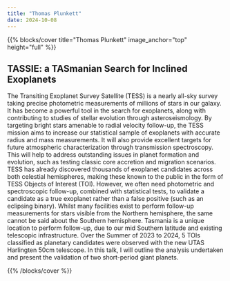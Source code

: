 ```yaml
---
title: "Thomas Plunkett"
date: 2024-10-08
---
```


{{% blocks/cover title="Thomas Plunkett" image_anchor="top" height="full" %}}

## TASSIE: a TASmanian Search for Inclined Exoplanets

The Transiting Exoplanet Survey Satellite (TESS) is a nearly all-sky survey taking precise photometric measurements of millions of stars in our galaxy. It has become a powerful tool in the search for exoplanets, along with contributing to studies of stellar evolution through asteroseismology. By targeting bright stars amenable to radial velocity follow-up, the TESS mission aims to increase our statistical sample of exoplanets with accurate radius and mass measurements. It will also provide excellent targets for future atmospheric characterization through transmission spectroscopy. This will help to address outstanding issues in planet formation and evolution, such as testing classic core accretion and migration scenarios. TESS has already discovered thousands of exoplanet candidates across both celestial hemispheres, making these known to the public in the form of TESS Objects of Interest (TOI). However, we often need photometric and spectroscopic follow-up, combined with statistical tests, to validate a candidate as a true exoplanet rather than a false positive (such as an eclipsing binary). Whilst many facilities exist to perform follow-up measurements for stars visible from the Northern hemisphere, the same cannot be said about the Southern hemisphere. Tasmania is a unique location to perform follow-up, due to our mid Southern latitude and existing telescopic infrastructure. Over the Summer of 2023 to 2024, 5 TOIs classified as planetary candidates were observed with the new UTAS Harlingten 50cm telescope. In this talk, I will outline the analysis undertaken and present the validation of two short-period giant planets.

{{% /blocks/cover %}}
                    